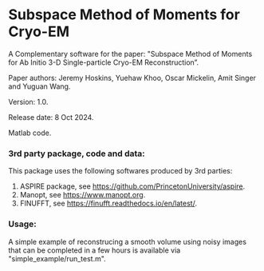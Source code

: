 # Subspace Method of Moments for Cryo-EM

A Complementary software for the paper: "Subspace Method of Moments for  Ab Initio 3-D Single-particle Cryo-EM Reconstruction”.

Paper authors: Jeremy Hoskins, Yuehaw Khoo, Oscar Mickelin, Amit Singer and Yuguan Wang.

Version: 1.0.

Release date: 8 Oct 2024.

Matlab code.


### 3rd party package, code and data:
This package uses the following softwares produced by 3rd parties:
1.	ASPIRE package, see https://github.com/PrincetonUniversity/aspire. 
2.	Manopt, see https://www.manopt.org.
3.	FINUFFT, see https://finufft.readthedocs.io/en/latest/.
   

### Usage:

A simple example of reconstrucing a smooth volume using noisy images that can be completed in a few hours is available via "simple_example/run_test.m". 



